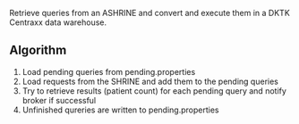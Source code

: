 Retrieve queries from an ASHRINE and convert and execute them
in a DKTK Centraxx data warehouse.

Algorithm
---------

1. Load pending queries from pending.properties
2. Load requests from the SHRINE and add them to the pending queries
3. Try to retrieve results (patient count) for each pending query and notify broker if successful
4. Unfinished qureries are written to pending.properties
